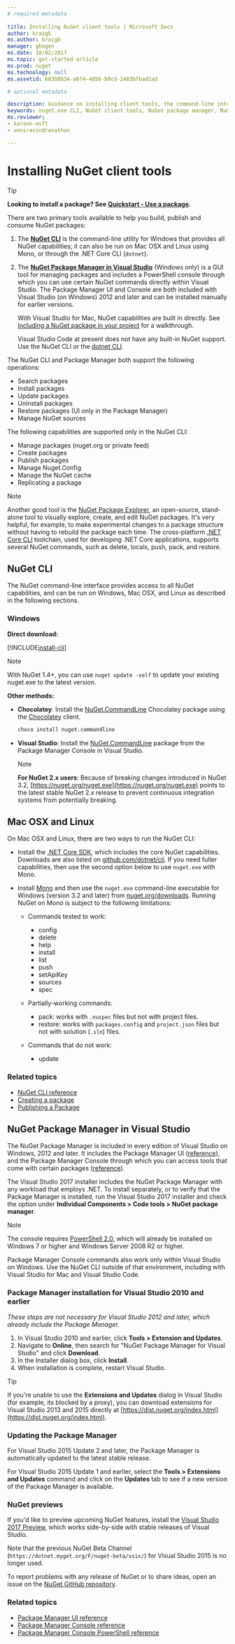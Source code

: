 ```yaml
--- 
# required metadata 
 
title: Installing NuGet client tools | Microsoft Docs
author: kraigb
ms.author: kraigb
manager: ghogen
ms.date: 10/02/2017
ms.topic: get-started-article
ms.prod: nuget
ms.technology: null
ms.assetid: 683b8b34-a6f4-4d56-b9cd-2483bfbad1ad

# optional metadata

description: Guidance on installing client tools, the command-line interface (CLI), and the Package Manager for Visual Studio.
keywords: nuget.exe CLI, NuGet client tools, NuGet package manager, NuGet package manager console, NuGet for Visual Studio, NuGet beta channel
ms.reviewer:
- karann-msft
- unniravindranathan

---
```


# Installing NuGet client tools

> [!Tip]
> **Looking to install a package? See [Quickstart - Use a package](../Quickstart/Use-a-Package.md).**

There are two primary tools available to help you build, publish and consume NuGet packages:

1. The [**NuGet CLI**](#nuget-cli) is the command-line utility for Windows that provides all NuGet capabilities; it can also be run on Mac OSX and Linux using Mono, or through the .NET Core CLI (`dotnet`).
1. The [**NuGet Package Manager in Visual Studio**](#nuget-package-manager-in-visual-studio) (Windows only) is a GUI tool for managing packages and includes a PowerShell console through which you can use certain NuGet commands directly within Visual Studio. The Package Manager UI and Console are both included with Visual Studio (on Windows) 2012 and later and can be installed manually for earlier versions.

    With Visual Studio for Mac, NuGet capabilities are built in directly. See [Including a NuGet package in your project](https://docs.microsoft.com/visualstudio/mac/nuget-walkthrough) for a walkthrough.

    Visual Studio Code at present does not have any built-in NuGet support. Use the NuGet CLI or the [dotnet CLI](../Tools/dotnet-Commands.md).

The NuGet CLI and Package Manager both support the following operations:

- Search packages
- Install packages
- Update packages
- Uninstall packages
- Restore packages (UI only in the Package Manager)
- Manage NuGet sources

The following capabilities are supported only in the NuGet CLI:

- Manage packages (nuget.org or private feed)
- Create packages 
- Publish packages
- Manage Nuget.Config
- Manage the NuGet cache
- Replicating a package

> [!Note]
> Another good tool is the [NuGet Package Explorer](https://github.com/NuGetPackageExplorer/NuGetPackageExplorer), an open-source, stand-alone tool to visually explore, create, and edit NuGet packages. It's very helpful, for example, to make experimental changes to a package structure without having to rebuild the package each time.
> The cross-platform [.NET Core CLI](https://docs.microsoft.com/dotnet/articles/core/tools/index#installation) toolchain, used for developing .NET Core applications, supports several NuGet commands, such as delete, locals, push, pack, and restore. 

## NuGet CLI

The NuGet command-line interface provides access to all NuGet capabilities, and can be run on Windows, Mac OSX, and Linux as described in the following sections.

### Windows

**Direct download:**

[!INCLUDE[install-cli](../includes/install-cli.md)]

> [!Note]
> With NuGet 1.4+, you can use `nuget update -self` to update your existing nuget.exe to the latest version.

**Other methods:**

- **Chocolatey**: Install the [NuGet.CommandLine](http://chocolatey.org/packages/NuGet.CommandLine) Chocolatey package using the [Chocolatey](http://chocolatey.org) client. 

    ```ps
    choco install nuget.commandline
    ```

- **Visual Studio**: Install the [NuGet.CommandLine](http://www.nuget.org/packages/NuGet.CommandLine/) package from the Package Manager Console in Visual Studio.

    > [!Note]
    > **For NuGet 2.x users**: Because of breaking changes introduced in NuGet 3.2, [https://nuget.org/nuget.exe](https://nuget.org/nuget.exe) points to the latest stable NuGet 2.x release to prevent continuous integration systems from potentially breaking.

<a name="compatibility-with-mono"></a>

## Mac OSX and Linux

On Mac OSX and Linux, there are two ways to run the NuGet CLI:

- Install the [.NET Core SDK](https://www.microsoft.com/net/download/core), which includes the core NuGet capabilities. Downloads are also listed on [github.com/dotnet/cli](https://github.com/dotnet/cli). If you need fuller capabilities, then use the second option below to use `nuget.exe` with Mono.

- Install [Mono](http://www.mono-project.com/docs/getting-started/install/) and then use the `nuget.exe` command-line executable for Windows (version 3.2 and later) from [nuget.org/downloads](https://nuget.org/downloads). Running NuGet on Mono is subject to the following limitations:

    - Commands tested to work:
        - config
        - delete
        - help
        - install
        - list
        - push
        - setApiKey
        - sources
        - spec

    - Partially-working commands:
        - pack: works with `.nuspec` files but not with project files.
        - restore: works with `packages.config` and `project.json` files but not with solution (`.sln`) files.

    - Commands that do not work:
        - update

### Related topics

- [NuGet CLI reference](../tools/nuget-exe-cli-reference.md)
- [Creating a package](../create-packages/creating-a-package.md)
- [Publishing a Package](../create-packages/publish-a-package.md)

## NuGet Package Manager in Visual Studio

The NuGet Package Manager is included in every edition of Visual Studio on Windows, 2012 and later. It includes the Package Manager UI ([reference](../tools/package-manager-ui.md)), and the Package Manager Console through which you can access tools that come with certain packages ([reference](../tools/package-manager-console.md)).

The Visual Studio 2017 installer includes the NuGet Package Manager with any workload that employs .NET. To install separately, or to verify that the Package Manager is installed, run the Visual Studio 2017 installer and check the option under **Individual Components > Code tools > NuGet package manager**.

> [!Note]
> The console requires [PowerShell 2.0](http://support.microsoft.com/kb/968929), which will already be installed on Windows 7 or higher and Windows Server 2008 R2 or higher.
>
> Package Manager Console commands also work only within Visual Studio on Windows. Use the NuGet CLI outside of that environment, including with Visual Studio for Mac and Visual Studio Code.

### Package Manager installation for Visual Studio 2010 and earlier

*These steps are not necessary for Visual Studio 2012 and later, which already include the Package Manager.*

1. In Visual Studio 2010 and earlier, click **Tools > Extension and Updates**.
1. Navigate to **Online**, then search for "NuGet Package Manager for Visual Studio" and click **Download**.
1. In the Installer dialog box, click **Install**.
1. When installation is complete, restart Visual Studio.

> [!Tip]
> If you're unable to use the **Extensions and Updates** dialog in Visual Studio (for example, its blocked by a proxy), you can download extensions for Visual Studio 2013 and 2015 directly at [https://dist.nuget.org/index.html](https://dist.nuget.org/index.html).

### Updating the Package Manager

For Visual Studio 2015 Update 2 and later, the Package Manager is automatically updated to the latest stable release.

For Visual Studio 2015 Update 1 and earlier, select the **Tools > Extensions and Updates** command and click on the **Updates** tab to see if a new version of the Package Manager is available.  

### NuGet previews

If you'd like to preview upcoming NuGet features, install the [Visual Studio 2017 Preview](https://www.visualstudio.com/vs/preview/), which works side-by-side with stable releases of Visual Studio.

Note that the previous NuGet Beta Channel (`https://dotnet.myget.org/F/nuget-beta/vsix/`) for Visual Studio 2015 is no longer used.

To report problems with any release of NuGet or to share ideas, open an issue on the [NuGet GitHub repository](https://github.com/Nuget/Home).

### Related topics

- [Package Manager UI reference](../tools/package-manager-ui.md)
- [Package Manager Console reference](../tools/package-manager-console.md)
- [Package Manager Console PowerShell reference](../tools/powershell-reference.md)